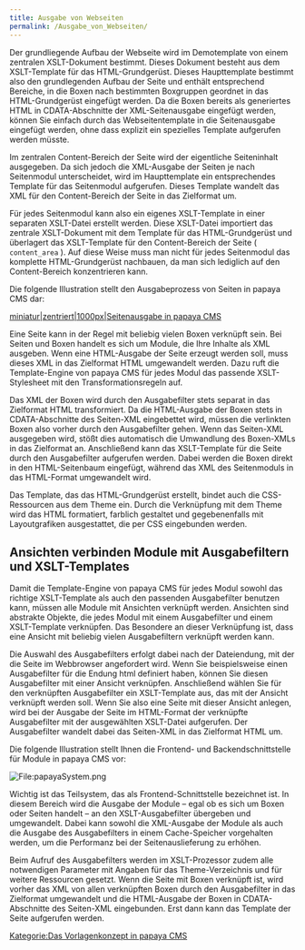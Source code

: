 ```yaml
---
title: Ausgabe von Webseiten
permalink: /Ausgabe_von_Webseiten/
---
```


Der grundliegende Aufbau der Webseite wird im Demotemplate von einem zentralen XSLT-Dokument bestimmt. Dieses Dokument besteht aus dem XSLT-Template für das HTML-Grundgerüst. Dieses Haupttemplate bestimmt also den grundlegenden Aufbau der Seite und enthält entsprechend Bereiche, in die Boxen nach bestimmten Boxgruppen geordnet in das HTML-Grundgerüst eingefügt werden. Da die Boxen bereits als generiertes HTML in CDATA-Abschnitte der XML-Seitenausgabe eingefügt werden, können Sie einfach durch das Webseitentemplate in die Seitenausgabe eingefügt werden, ohne dass explizit ein spezielles Template aufgerufen werden müsste.

Im zentralen Content-Bereich der Seite wird der eigentliche Seiteninhalt ausgegeben. Da sich jedoch die XML-Ausgabe der Seiten je nach Seitenmodul unterscheidet, wird im Haupttemplate ein entsprechendes Template für das Seitenmodul aufgerufen. Dieses Template wandelt das XML für den Content-Bereich der Seite in das Zielformat um.

Für jedes Seitenmodul kann also ein eigenes XSLT-Template in einer separaten XSLT-Datei erstellt werden. Diese XSLT-Datei importiert das zentrale XSLT-Dokument mit dem Template für das HTML-Grundgerüst und überlagert das XSLT-Template für den Content-Bereich der Seite ( `content_area` ). Auf diese Weise muss man nicht für jedes Seitenmodul das komplette HTML-Grundgerüst nachbauen, da man sich lediglich auf den Content-Bereich konzentrieren kann.

Die folgende Illustration stellt den Ausgabeprozess von Seiten in papaya CMS dar:

[miniatur|zentriert|1000px|Seitenausgabe in papaya CMS](/images/File:Ausgabekonzept.png "wikilink")

Eine Seite kann in der Regel mit beliebig vielen Boxen verknüpft sein. Bei Seiten und Boxen handelt es sich um Module, die Ihre Inhalte als XML ausgeben. Wenn eine HTML-Ausgabe der Seite erzeugt werden soll, muss dieses XML in das Zielformat HTML umgewandelt werden. Dazu ruft die Template-Engine von papaya CMS für jedes Modul das passende XSLT-Stylesheet mit den Transformationsregeln auf.

Das XML der Boxen wird durch den Ausgabefilter stets separat in das Zielformat HTML transformiert. Da die HTML-Ausgabe der Boxen stets in CDATA-Abschnitte des Seiten-XML eingebettet wird, müssen die verlinkten Boxen also vorher durch den Ausgabefilter gehen. Wenn das Seiten-XML ausgegeben wird, stößt dies automatisch die Umwandlung des Boxen-XMLs in das Zielformat an. Anschließend kann das XSLT-Template für die Seite durch den Ausgabefilter aufgerufen werden. Dabei werden die Boxen direkt in den HTML-Seitenbaum eingefügt, während das XML des Seitenmoduls in das HTML-Format umgewandelt wird.

Das Template, das das HTML-Grundgerüst erstellt, bindet auch die CSS-Ressourcen aus dem Theme ein. Durch die Verknüpfung mit dem Theme wird das HTML formatiert, farblich gestaltet und gegebenenfalls mit Layoutgrafiken ausgestattet, die per CSS eingebunden werden.

Ansichten verbinden Module mit Ausgabefiltern und XSLT-Templates
----------------------------------------------------------------

Damit die Template-Engine von papaya CMS für jedes Modul sowohl das richtige XSLT-Template als auch den passenden Ausgabefilter benutzen kann, müssen alle Module mit Ansichten verknüpft werden. Ansichten sind abstrakte Objekte, die jedes Modul mit einem Ausgabefilter und einem XSLT-Template verknüpfen. Das Besondere an dieser Verknüpfung ist, dass eine Ansicht mit beliebig vielen Ausgabefiltern verknüpft werden kann.

Die Auswahl des Ausgabefilters erfolgt dabei nach der Dateiendung, mit der die Seite im Webbrowser angefordert wird. Wenn Sie beispielsweise einen Ausgabefilter für die Endung html definiert haben, können Sie diesen Ausgabefilter mit einer Ansicht verknüpfen. Anschließend wählen Sie für den verknüpften Ausgabefilter ein XSLT-Template aus, das mit der Ansicht verknüpft werden soll. Wenn Sie also eine Seite mit dieser Ansicht anlegen, wird bei der Ausgabe der Seite im HTML-Format der verknüpfte Ausgabefilter mit der ausgewählten XSLT-Datei aufgerufen. Der Ausgabefilter wandelt dabei das Seiten-XML in das Zielformat HTML um.

Die folgende Illustration stellt Ihnen die Frontend- und Backendschnittstelle für Module in papaya CMS vor:

![File:papayaSystem.png](images/File:papayaSystem.png)

Wichtig ist das Teilsystem, das als Frontend-Schnittstelle bezeichnet ist. In diesem Bereich wird die Ausgabe der Module – egal ob es sich um Boxen oder Seiten handelt – an den XSLT-Ausgabefilter übergeben und umgewandelt. Dabei kann sowohl die XML-Ausgabe der Module als auch die Ausgabe des Ausgabefilters in einem Cache-Speicher vorgehalten werden, um die Performanz bei der Seitenauslieferung zu erhöhen.

Beim Aufruf des Ausgabefilters werden im XSLT-Prozessor zudem alle notwendigen Parameter mit Angaben für das Theme-Verzeichnis und für weitere Ressourcen gesetzt. Wenn die Seite mit Boxen verknüpft ist, wird vorher das XML von allen verknüpften Boxen durch den Ausgabefilter in das Zielformat umgewandelt und die HTML-Ausgabe der Boxen in CDATA-Abschnitte des Seiten-XML eingebunden. Erst dann kann das Template der Seite aufgerufen werden.

[Kategorie:Das Vorlagenkonzept in papaya CMS](/Kategorie:Das_Vorlagenkonzept_in_papaya_CMS "wikilink")